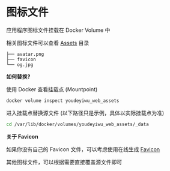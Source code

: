 # 图标文件

应用程序图标文件挂载在 Docker Volume 中

相关图标文件可以查看 [Assets](https://github.com/dafengzhen/youdeyiwu/tree/main/web/public/assets) 目录

```text
├── avatar.png
├── favicon
└── og.jpg
```

**如何替换?**

使用 Docker 查看挂载点 (Mountpoint)

```sh
docker volume inspect youdeyiwu_web_assets
```

进入挂载点替换源文件 (以下路径只是示例，具体以实际挂载点为准)

```sh
cd /var/lib/docker/volumes/youdeyiwu_web_assets/_data
```

**关于 Favicon**

如果你没有自己的 Favicon 文件，可以考虑使用在线生成 [Favicon](https://favicon.io)

其他图标文件，可以根据需要直接覆盖源文件即可
